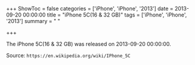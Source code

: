 +++
ShowToc = false
categories = ['iPhone', 'iPhone', '2013']
date = 2013-09-20 00:00:00
title = "iPhone 5C(16 & 32 GB)"
tags = ['iPhone', 'iPhone', '2013']
summary = " "

+++

The iPhone 5C(16 & 32 GB) was released on 2013-09-20 00:00:00.

Source: `https://en.wikipedia.org/wiki/IPhone_5C`


